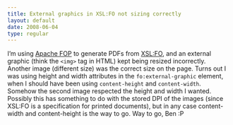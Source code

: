 ```yaml
---
title: External graphics in XSL:FO not sizing correctly
layout: default
date: 2008-06-04
type: regular
---
```


I’m using [Apache FOP][1] to generate PDFs from [XSL:FO][2], and an external graphic (think the `<img>` tag in HTML) kept being resized incorrectly. Another image (different size) was the correct size on the page. Turns out I was using height and width attributes in the `fo:external-graphic` element, when I should have been using `content-height` and `content-width`. Somehow the second image respected the height and width I wanted. Possibly this has something to do with the stored DPI of the images (since XSL:FO is a specification for printed documents), but in any case content-width and content-height is the way to go. Way to go, Ben :P

[1]: http://xmlgraphics.apache.org/fop/
[2]: http://www.w3.org/TR/xsl
